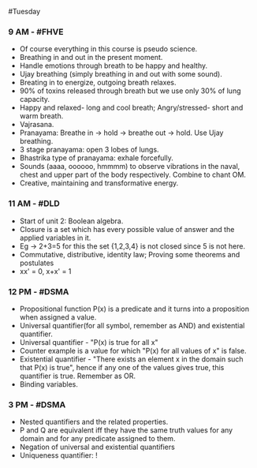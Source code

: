 #Tuesday
### 9 AM - #FHVE
- Of course everything in this course is pseudo science.
- Breathing in and out in the present moment.
- Handle emotions through breath to be happy and healthy.
- Ujay breathing (simply breathing in and out with some sound).
- Breating in to energize, outgoing breath relaxes.
- 90% of toxins released through breath but we use only 30% of lung capacity.
- Happy and relaxed- long and cool breath; Angry/stressed- short and warm breath.
- Vajrasana.
- Pranayama: Breathe in -> hold -> breathe out -> hold. Use Ujay breathing.
- 3 stage pranayama: open 3 lobes of lungs.
- Bhastrika type of pranayama: exhale forcefully.
- Sounds (aaaa, oooooo, hmmmm) to observe vibrations in the naval, chest and upper part of the body respectively. Combine to chant OM.
- Creative, maintaining and transformative energy.

### 11 AM - #DLD
- Start of unit 2: Boolean algebra.
- Closure is a set which has every possible value of answer and the applied variables in it.
- Eg -> 2+3=5 for this the set {1,2,3,4} is not closed since 5 is not here.
- Commutative, distributive, identity law; Proving some theorems and postulates
- xx' = 0, x+x' = 1

### 12 PM - #DSMA
- Propositional function P(x) is a predicate and it turns into a proposition when assigned a value.
- Universal quantifier(for all symbol, remember as AND) and existential quantifier.
- Universal quantifier - "P(x) is true for all x"
- Counter example is a value for which "P(x) for all values of x" is false. 
- Existential quantifier - "There exists an element x in the domain such that P(x) is true", hence if any one of the values gives true, this quantifier is true. Remember as OR.
- Binding variables.

### 3 PM - #DSMA
- Nested quantifiers and the related properties.
- P and Q are equivalent iff they have the same truth values for any domain and for any predicate assigned to them.
- Negation of universal and existential quantifiers
- Uniqueness quantifier: !